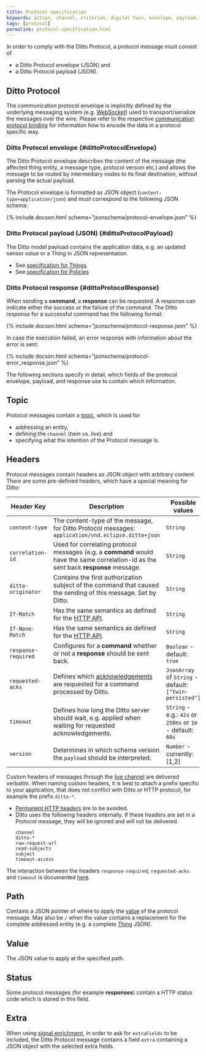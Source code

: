 ```yaml
---
title: Protocol specification
keywords: action, channel, criterion, digital twin, envelope, payload, protocol, specification, twin
tags: [protocol]
permalink: protocol-specification.html
---
```


In order to comply with the Ditto Protocol, a protocol message must consist of

* a Ditto Protocol envelope (JSON) and
* a Ditto Protocol payload (JSON).


## Ditto Protocol

The communication protocol envelope is implicitly defined by the underlying messaging system 
(e.g. [WebSocket](httpapi-protocol-bindings-websocket.html)) used to transport/serialize the messages over the wire.
Please refer to the respective [communication protocol binding](protocol-bindings.html) for information how to encode
the data in a protocol specific way.


### Ditto Protocol envelope {#dittoProtocolEnvelope}

The Ditto Protocol envelope describes the content of the message (the affected thing entity, a message type, protocol
version etc.) and allows the message to be routed by intermediary nodes to its final destination, without parsing the
actual payload.

The Protocol envelope is formatted as JSON object (`content-type=application/json`) and must correspond to the 
following JSON schema:

{% include docson.html schema="jsonschema/protocol-envelope.json" %}


### Ditto Protocol payload (JSON) {#dittoProtocolPayload}

The Ditto model payload contains the application data, e.g. an updated sensor value or a Thing in JSON representation.
 
* See [specification for Things](protocol-specification-things.html)
* See [specification for Policies](protocol-specification-policies.html) 


### Ditto Protocol response {#dittoProtocolResponse}

When sending a **command**, a **response** can be requested.
A response can indicate either the success or the failure of the command. 
The Ditto response for a successful command has the following format:

{% include docson.html schema="jsonschema/protocol-response.json" %}

In case the execution failed, an error response with information about the error is sent:

{% include docson.html schema="jsonschema/protocol-error_response.json" %}

The following sections specify in detail, which fields of the protocol envelope, payload, and response use to contain
which information.


## Topic

Protocol messages contain a [topic](protocol-specification-topic.html), which is used for
* addressing an entity,
* defining the `channel` (*twin* vs. *live*) and
* specifying what the intention of the Protocol message is.

## Headers

Protocol messages contain headers as JSON object with arbitrary content.
There are some pre-defined headers, which have a special meaning for Ditto:

| Header Key | Description                    | Possible values           |
|------------|--------------------------------|---------------------------|
| `content-type` | The content-type of the message, for Ditto Protocol messages: `application/vnd.eclipse.ditto+json` | `String` |
| `correlation-id` | Used for correlating protocol messages (e.g. a **command** would have the same correlation-id as the sent back **response** message. | `String` |
| `ditto-originator` | Contains the first authorization subject of the command that caused the sending of this message. Set by Ditto. | `String` |
| `If-Match` | Has the same semantics as defined for the [HTTP API](httpapi-concepts.html#conditional-requests). | `String` |
| `If-None-Match` | Has the same semantics as defined for the [HTTP API](httpapi-concepts.html#conditional-requests). | `String` |
| `response-required` | Configures for a **command** whether or not a **response** should be sent back. | `Boolean` - default: `true` |
| `requested-acks` | Defines which [acknowledgements](basic-acknowledgements.html) are requested for a command processed by Ditto. | `JsonArray` of `String` - default: `["twin-persisted"]` |
| `timeout` | Defines how long the Ditto server should wait, e.g. applied when waiting for requested acknowledgements. | `String` - e.g.: `42s` or `250ms` or `1m` - default: `60s`|
| `version` | Determines in which schema version the `payload` should be interpreted. | `Number` - currently: \[1,2\] |

Custom headers of messages through the [live channel](protocol-twinlive.html) are delivered verbatim. When naming 
custom headers, it is best to attach a prefix specific to your application, that does not conflict with Ditto or
HTTP protocol, for example the prefix `ditto-*`.
* [Permanent HTTP headers](https://www.iana.org/assignments/message-headers/message-headers.xml) are to be avoided.
* Ditto uses the following headers internally. If these headers are set in a Protocol message, they will be ignored 
  and will not be delivered.
  ```
  channel
  ditto-*
  raw-request-url
  read-subjects
  subject
  timeout-access
  ```

The interaction between the headers `response-required`, `requested-acks` and `timeout` is documented
[here](basic-acknowledgements.html#interaction-between-headers).

## Path

Contains a JSON pointer of where to apply the [value](#value) of the protocol message.
May also be `/` when the value contains a replacement for the complete addressed entity (e.g. a complete
[Thing](basic-thing.html) JSON).

## Value

The JSON value to apply at the specified path.

## Status

Some protocol messages (for example **responses**) contain a HTTP status code which is stored in this field.

## Extra

When using [signal enrichment](basic-enrichment.html), in order to ask for `extraFields` to be included, the
Ditto Protocol message contains a field `extra` containing a JSON object with the selected extra fields.
